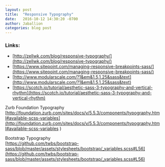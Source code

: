 ```yaml
---
layout: post
title:  "Responsive Typography"
date:   2016-10-12 14:30:20 -0700
author: Jaballion
categories: blog post
---
```


### Links:  
- [http://zellwk.com/blog/responsive-typography/](http://zellwk.com/blog/responsive-typography/)
- [https://www.sitepoint.com/managing-responsive-breakpoints-sass/](https://www.sitepoint.com/managing-responsive-breakpoints-sass/)
- [http://www.modularscale.com/?1&em&1.5,1.25&sass&text](http://www.modularscale.com/?1&em&1.5,1.25&sass&text)
- [https://scotch.io/tutorial/aesthetic-sass-3-typography-and-vertical-rhythm](https://scotch.io/tutorial/aesthetic-sass-3-typography-and-vertical-rhythm)

Zurb Foundation Typography  
[http://foundation.zurb.com/sites/docs/v/5.5.3/components/typography.html#available-scss-variables](http://foundation.zurb.com/sites/docs/v/5.5.3/components/typography.html#available-scss-variables )  

Bootstrap Typography  
[https://github.com/twbs/bootstrap-sass/blob/master/assets/stylesheets/bootstrap/_variables.scss#L56](https://github.com/twbs/bootstrap-sass/blob/master/assets/stylesheets/bootstrap/_variables.scss#L56)  